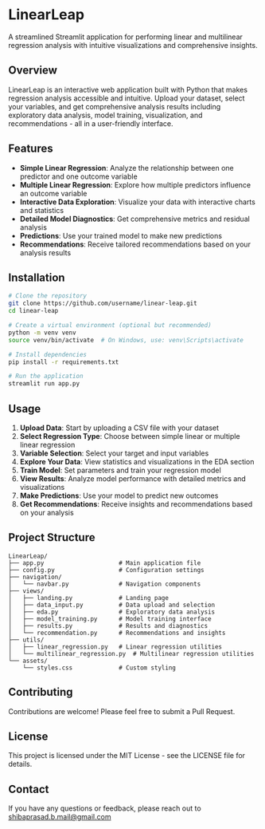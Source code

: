 # LinearLeap

A streamlined Streamlit application for performing linear and multilinear regression analysis with intuitive visualizations and comprehensive insights.

## Overview

LinearLeap is an interactive web application built with Python that makes regression analysis accessible and intuitive. Upload your dataset, select your variables, and get comprehensive analysis results including exploratory data analysis, model training, visualization, and recommendations - all in a user-friendly interface.

## Features

- **Simple Linear Regression**: Analyze the relationship between one predictor and one outcome variable
- **Multiple Linear Regression**: Explore how multiple predictors influence an outcome variable
- **Interactive Data Exploration**: Visualize your data with interactive charts and statistics
- **Detailed Model Diagnostics**: Get comprehensive metrics and residual analysis
- **Predictions**: Use your trained model to make new predictions
- **Recommendations**: Receive tailored recommendations based on your analysis results

## Installation

```bash
# Clone the repository
git clone https://github.com/username/linear-leap.git
cd linear-leap

# Create a virtual environment (optional but recommended)
python -m venv venv
source venv/bin/activate  # On Windows, use: venv\Scripts\activate

# Install dependencies
pip install -r requirements.txt

# Run the application
streamlit run app.py
```

## Usage

1. **Upload Data**: Start by uploading a CSV file with your dataset
2. **Select Regression Type**: Choose between simple linear or multiple linear regression
3. **Variable Selection**: Select your target and input variables
4. **Explore Your Data**: View statistics and visualizations in the EDA section
5. **Train Model**: Set parameters and train your regression model
6. **View Results**: Analyze model performance with detailed metrics and visualizations
7. **Make Predictions**: Use your model to predict new outcomes
8. **Get Recommendations**: Receive insights and recommendations based on your analysis

## Project Structure

```
LinearLeap/
├── app.py                     # Main application file
├── config.py                  # Configuration settings
├── navigation/
│   └── navbar.py              # Navigation components
├── views/
│   ├── landing.py             # Landing page
│   ├── data_input.py          # Data upload and selection
│   ├── eda.py                 # Exploratory data analysis
│   ├── model_training.py      # Model training interface
│   ├── results.py             # Results and diagnostics
│   └── recommendation.py      # Recommendations and insights
├── utils/
│   ├── linear_regression.py   # Linear regression utilities
│   └── multilinear_regression.py  # Multilinear regression utilities
└── assets/
    └── styles.css             # Custom styling
```


## Contributing

Contributions are welcome! Please feel free to submit a Pull Request.

## License

This project is licensed under the MIT License - see the LICENSE file for details.

## Contact

If you have any questions or feedback, please reach out to shibaprasad.b.mail@gmail.com

